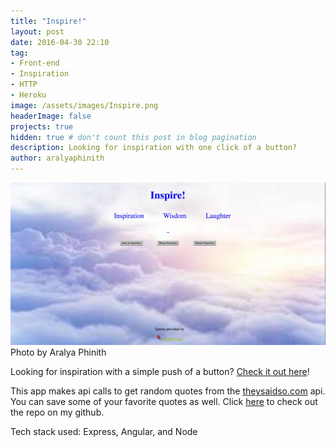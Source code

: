 ```yaml
---
title: "Inspire!"
layout: post
date: 2016-04-30 22:10
tag: 
- Front-end
- Inspiration
- HTTP
- Heroku
image: /assets/images/Inspire.png
headerImage: false
projects: true
hidden: true # don't count this post in blog pagination
description: Looking for inspiration with one click of a button?
author: aralyaphinith
---
```


<div class="bigger-image">
  <a href="https://inspire989.herokuapp.com" target="_blank">
    <img class="image" src="../assets/images/Inspire.png" alt="Inspire">
  </a>
  <figcaption class="caption">Photo by Aralya Phinith</figcaption>
</div>

Looking for inspiration with a simple push of a button? <a href="https://inspire989.herokuapp.com" target="_blank">Check it out here</a>! 

This app makes api calls to get random quotes from the <a href="https://theysaidso.com/api/" target="_blank">theysaidso.com</a> api. You can save some of your favorite quotes as well. Click <a href="https://github.com/Aphinith/Inspire" target="_blank">here</a> to check out the repo on my github.

Tech stack used: Express, Angular, and Node